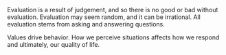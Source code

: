 Evaluation is a result of judgement, and so there is no good or bad without evaluation. Evaluation may seem random, and it can be irrational. All evaluation stems from asking and answering questions.

Values drive behavior. How we perceive situations affects how we respond and ultimately, our quality of life.